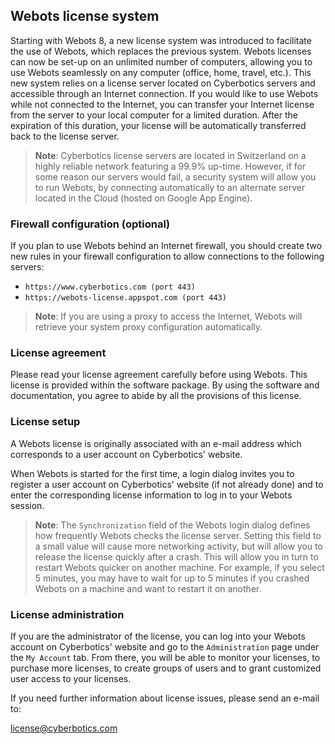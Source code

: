 ## Webots license system

Starting with Webots 8, a new license system was introduced to facilitate the
use of Webots, which replaces the previous system. Webots licenses can now be
set-up on an unlimited number of computers, allowing you to use Webots
seamlessly on any computer (office, home, travel, etc.). This new system relies
on a license server located on Cyberbotics servers and accessible through an
Internet connection. If you would like to use Webots while not connected to the
Internet, you can transfer your Internet license from the server to your local
computer for a limited duration. After the expiration of this duration, your
license will be automatically transferred back to the license server.

> **Note**:
Cyberbotics license servers are located in Switzerland on a highly reliable
network featuring a 99.9% up-time. However, if for some reason our servers would
fail, a security system will allow you to run Webots, by connecting automatically to an alternate server located in the Cloud
(hosted on Google App Engine).

### Firewall configuration (optional)

If you plan to use Webots behind an Internet firewall, you should create two new
rules in your firewall configuration to allow connections to the following
servers:

- `https://www.cyberbotics.com (port 443)`
- `https://webots-license.appspot.com (port 443)`

> **Note**:
If you are using a proxy to access the Internet, Webots will retrieve your
system proxy configuration automatically.

### License agreement

Please read your license agreement carefully before using Webots. This license
is provided within the software package. By using the software and
documentation, you agree to abide by all the provisions of this license.

### License setup

A Webots license is originally associated with an e-mail address which
corresponds to a user account on Cyberbotics' website.

When Webots is started for the first time, a login dialog invites you to
register a user account on Cyberbotics' website (if not already done) and to
enter the corresponding license information to log in to your Webots session.

> **Note**:
The `Synchronization` field of the Webots login dialog defines how frequently
Webots checks the license server. Setting this field to a small value will cause
more networking activity, but will allow you to release the license quickly
after a crash. This will allow you in turn to restart Webots quicker on another
machine. For example, if you select 5 minutes, you may have to wait for up to 5
minutes if you crashed Webots on a machine and want to restart it on another.

### License administration

If you are the administrator of the license, you can log into your Webots
account on Cyberbotics' website and go to the `Administration` page under the
`My Account` tab. From there, you will be able to monitor your licenses, to
purchase more licenses, to create groups of users and to grant customized user
access to your licenses.

If you need further information about license issues, please send an e-mail to:

[license@cyberbotics.com](mailto:license@cyberbotics.com)
